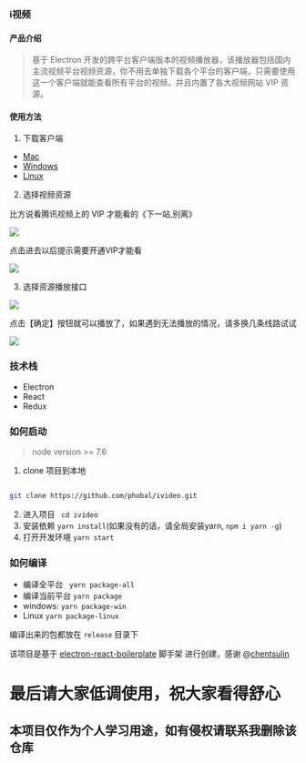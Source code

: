 ### i视频

#### 产品介绍

> 基于 Electron 开发的跨平台客户端版本的视频播放器，该播放器包括国内主流视频平台视频资源，你不用去单独下载各个平台的客户端，只需要使用这一个客户端就能查看所有平台的视频，并且内置了各大视频网站 VIP 资源。

#### 使用方法

1. 下载客户端 
* [Mac](https://github.com/phobal/ivideo/releases/download/v1.1.4/ivideo-1.1.4.dmg.zip)
* [Windows](https://github.com/phobal/ivideo/releases/download/v1.1.4/ivideo.Setup.1.1.4.exe.zip)
* [Linux](https://github.com/phobal/ivideo/releases/download/1.0.0/linux-unpacked.v1.0.0.zip)

2. 选择视频资源  

比方说看腾讯视频上的 VIP 才能看的《下一站,别离》

![](./resources/showcase01.jpg)

点击进去以后提示需要开通VIP才能看

![](./resources/showcase02.jpg)

3. 选择资源播放接口  

![](./resources/showcase03.jpg)

点击【确定】按钮就可以播放了，如果遇到无法播放的情况，请多换几条线路试试

![](./resources/showcase04.jpg)

### 技术栈

* Electron
* React
* Redux

### 如何启动

> node version >= 7.6

1. clone 项目到本地

``` bash

git clone https://github.com/phobal/ivideo.git

```

2. 进入项目 ` cd ivideo`
3. 安装依赖 `yarn install`(如果没有的话，请全局安装yarn, `npm i yarn -g`)
4. 打开开发环境 `yarn start`

### 如何编译

* 编译全平台 ` yarn package-all`
* 编译当前平台 `yarn package`
* windows: `yarn package-win`
* Linux `yarn package-linux`

编译出来的包都放在 `release` 目录下

该项目是基于 [electron-react-boilerplate](https://github.com/chentsulin/electron-react-boilerplate) 脚手架 进行创建，感谢 @[chentsulin](https://github.com/chentsulin)


# 最后请大家低调使用，祝大家看得舒心
## 本项目仅作为个人学习用途，如有侵权请联系我删除该仓库
